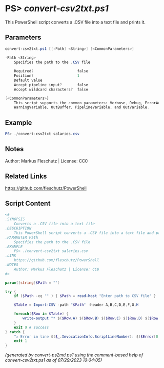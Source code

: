 PS> *convert-csv2txt.ps1*
====================

This PowerShell script converts a .CSV file into a text file and prints it.

Parameters
----------
```powershell
convert-csv2txt.ps1 [[-Path] <String>] [<CommonParameters>]

-Path <String>
    Specifies the path to the .CSV file
    
    Required?                    false
    Position?                    1
    Default value                
    Accept pipeline input?       false
    Accept wildcard characters?  false

[<CommonParameters>]
    This script supports the common parameters: Verbose, Debug, ErrorAction, ErrorVariable, WarningAction, 
    WarningVariable, OutBuffer, PipelineVariable, and OutVariable.
```

Example
-------
```powershell
PS> ./convert-csv2txt salaries.csv

```

Notes
-----
Author: Markus Fleschutz | License: CC0

Related Links
-------------
https://github.com/fleschutz/PowerShell

Script Content
--------------
```powershell
<#
.SYNOPSIS
	Converts a .CSV file into a text file
.DESCRIPTION
	This PowerShell script converts a .CSV file into a text file and prints it.
.PARAMETER Path
	Specifies the path to the .CSV file
.EXAMPLE
	PS> ./convert-csv2txt salaries.csv
.LINK
	https://github.com/fleschutz/PowerShell
.NOTES
	Author: Markus Fleschutz | License: CC0
#>

param([string]$Path = "")

try {
	if ($Path -eq "" ) { $Path = read-host "Enter path to CSV file" }

	$Table = Import-CSV -path "$Path" -header A,B,C,D,E,F,G,H

	foreach($Row in $Table) {
		write-output "* $($Row.A) $($Row.B) $($Row.C) $($Row.D) $($Row.E) $($Row.F) $($Row.G) $($Row.H)"
	}
	exit 0 # success
} catch {
	"⚠️ Error in line $($_.InvocationInfo.ScriptLineNumber): $($Error[0])"
	exit 1
}
```

*(generated by convert-ps2md.ps1 using the comment-based help of convert-csv2txt.ps1 as of 07/29/2023 10:04:05)*
